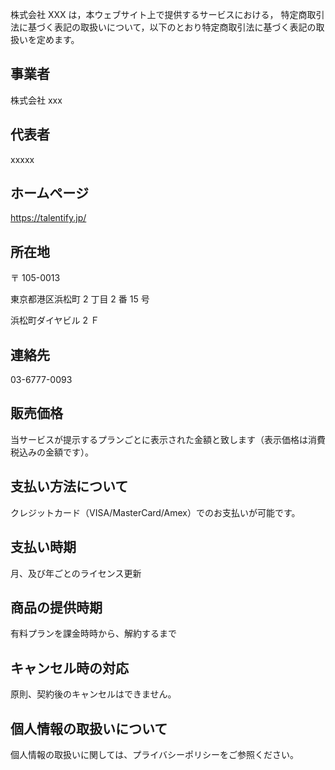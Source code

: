株式会社 XXX は，本ウェブサイト上で提供するサービスにおける， 特定商取引法に基づく表記の取扱いについて，以下のとおり特定商取引法に基づく表記の取扱いを定めます。

## 事業者

株式会社 xxx

## 代表者

xxxxx

## ホームページ

https://talentify.jp/

## 所在地

〒 105-0013

東京都港区浜松町 2 丁目 2 番 15 号

浜松町ダイヤビル 2 Ｆ

## 連絡先

03-6777-0093

## 販売価格

当サービスが提示するプランごとに表示された金額と致します（表示価格は消費税込みの金額です）。

## 支払い方法について

クレジットカード（VISA/MasterCard/Amex）でのお支払いが可能です。

## 支払い時期

月、及び年ごとのライセンス更新

## 商品の提供時期

有料プランを課金時時から、解約するまで

## キャンセル時の対応

原則、契約後のキャンセルはできません。

## 個人情報の取扱いについて

個人情報の取扱いに関しては、プライバシーポリシーをご参照ください。
